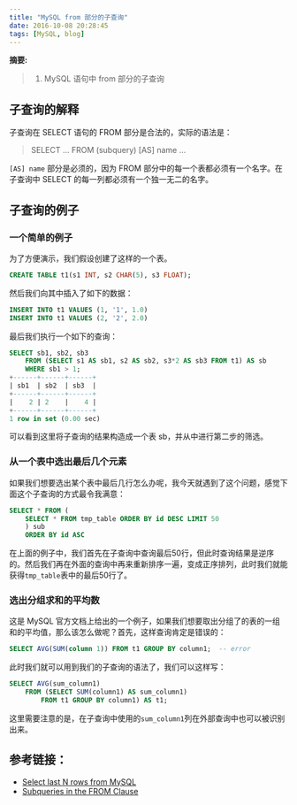 ```yaml
---
title: "MySQL from 部分的子查询"
date: 2016-10-08 20:28:45
tags: [MySQL, blog]
---
```


__摘要:__

> 1. MySQL 语句中 from 部分的子查询


<!--more-->

## 子查询的解释

子查询在 SELECT 语句的 FROM 部分是合法的，实际的语法是：

> SELECT ... FROM (subquery) [AS] name ...

`[AS] name` 部分是必须的，因为 FROM 部分中的每一个表都必须有一个名字。在子查询中 SELECT 的每一列都必须有一个独一无二的名字。

## 子查询的例子

### 一个简单的例子

为了方便演示，我们假设创建了这样的一个表。

```sql
CREATE TABLE t1(s1 INT, s2 CHAR(5), s3 FLOAT);
```

然后我们向其中插入了如下的数据：

```sql
INSERT INTO t1 VALUES (1, '1', 1.0)
INSERT INTO t1 VALUES (2, '2', 2.0)
```

最后我们执行一个如下的查询：

```sql
SELECT sb1, sb2, sb3
    FROM (SELECT s1 AS sb1, s2 AS sb2, s3*2 AS sb3 FROM t1) AS sb
    WHERE sb1 > 1;
+------+------+------+
| sb1  | sb2  | sb3  |
+------+------+------+
|    2 | 2    |    4 |
+------+------+------+
1 row in set (0.00 sec)
```

可以看到这里将子查询的结果构造成一个表 sb，并从中进行第二步的筛选。

### 从一个表中选出最后几个元素

如果我们想要选出某个表中最后几行怎么办呢，我今天就遇到了这个问题，感觉下面这个子查询的方式最令我满意：

```sql
SELECT * FROM (
    SELECT * FROM tmp_table ORDER BY id DESC LIMIT 50
    ) sub
    ORDER BY id ASC
```

在上面的例子中，我们首先在子查询中查询最后50行，但此时查询结果是逆序的。然后我们再在外面的查询中再来重新排序一遍，变成正序排列，此时我们就能获得`tmp_table`表中的最后50行了。

### 选出分组求和的平均数

这是 MySQL 官方文档上给出的一个例子，如果我们想要取出分组了的表的一组和的平均值，那么该怎么做呢？首先，这样查询肯定是错误的：

```sql
SELECT AVG(SUM(column 1)) FROM t1 GROUP BY column1;  -- error
```

此时我们就可以用到我们的子查询的语法了，我们可以这样写：

```sql
SELECT AVG(sum_column1)
    FROM (SELECT SUM(column1) AS sum_column1)
        FROM t1 GROUP BY column1) AS t1;
```

这里需要注意的是，在子查询中使用的`sum_column1`列在外部查询中也可以被识别出来。

## 参考链接：

+ [Select last N rows from MySQL](http://stackoverflow.com/questions/12125904/select-last-n-rows-from-mysql/12125925#12125925)
+ [Subqueries in the FROM Clause](http://dev.mysql.com/doc/refman/5.7/en/from-clause-subqueries.html)
